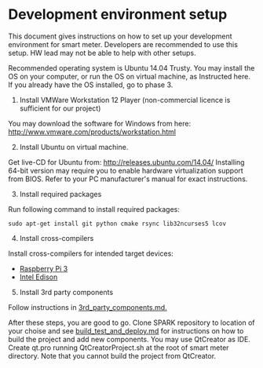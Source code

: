 # Development environment setup

This document gives instructions on how to set up your development environment for smart meter.
Developers are recommended to use this setup. HW lead may not be able to help with other setups.

Recommended operating system is Ubuntu 14.04 Trusty. You may install the OS on your computer, or 
run the OS on virtual machine, as Instructed here. If you already have the OS installed, go to phase 3.

1. Install VMWare Workstation 12 Player (non-commercial licence is sufficient for our project)
  
  You may download the software for Windows from here: http://www.vmware.com/products/workstation.html
  
2. Install Ubuntu on virtual machine. 
  
  Get live-CD for Ubuntu from: http://releases.ubuntu.com/14.04/
  Installing 64-bit version may require you to enable hardware virtualization support from BIOS. Refer to your
  PC manufacturer's manual for exact instructions.
  
3. Install required packages  
  
  Run following command to install required packages:
  ```
  sudo apt-get install git python cmake rsync lib32ncurses5 lcov
  ```
  
4. Install cross-compilers
  
  Install cross-compilers for intended target devices:
  - [Raspberry Pi 3](https://github.com/DriverCity/SPARK/blob/master/src/smart_meter/doc/dev/raspberry_cross_compilation.md)
  - [Intel Edison](https://github.com/DriverCity/SPARK/blob/master/src/smart_meter/doc/dev/edison_cross_compilation.md)

  
5. Install 3rd party components

  Follow instructions in [3rd_party_components.md.](https://github.com/DriverCity/SPARK/blob/master/src/smart_meter/doc/dev/3rd_party_components.md)


After these steps, you are good to go. Clone SPARK repository to location of your choise 
and see [build_test_and_deploy.md](https://github.com/DriverCity/SPARK/blob/master/src/smart_meter/doc/dev/build_test_and_deploy.md) 
for instructions on how to build the project and add new
components. You may use QtCreator as IDE. Create qt.pro running QtCreatorProject.sh at the 
root of smart meter directory. Note that you cannot build the project from QtCreator.
